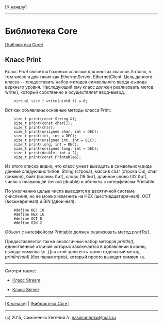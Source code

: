 [\[К началу\]](/readme.markdown)

---

# Библиотека Core

[\[Библиотека Core\]](/core-library.markdown)

## Класс Print

Класс _Print_ является базовым классом для многих классов Arduino, в том числе
и для таких как EthernetServer, EthernetClient. Цель данного класса -- предоставить
набор методов символьного ввода-вывода верхнего уровня. Наследующий ему класс
должен реализовать метод write(), который собственно и осуществляет ввод-вывод.

``` arduino
	virtual size_t write(uint8_t) = 0;
```

Вот как объявлены основные методы класса Print:

``` arduino
	size_t print(const String &);
    size_t print(const char[]);
    size_t print(char);
    size_t print(unsigned char, int = DEC);
    size_t print(int, int = DEC);
    size_t print(unsigned int, int = DEC);
    size_t print(long, int = DEC);
    size_t print(unsigned long, int = DEC);
    size_t print(double, int = 2);
    size_t print(const Printable&);
```

Из этого списка видно, что класс умеет выводить в символьном виде данные следующих
типов: String (строка), массив char (строка Си), char (символ), байт (восемь бит),
слово (16 бит), длинное слово (32 бит), число с плавающей точкой (double)
и объекты с интерфейсом Printable.

По умолчанию целые числа выводятся в десятичной системе счисления, но её можно изменить на
HEX (шестнадцатиричная), OCT (восьмеричная) и BIN (двоичная).

``` arduino
	#define DEC 10
	#define HEX 16
	#define OCT 8
	#define BIN 2
```

Объект с интерфейсом Printable должен реализовать метод _printTo()_.

Предоставляется также аналогичный набор методов _println()_, единственное
отличие которых заключается в добавлении в конец вывода символа `\n`.
Для этой цели есть также отдельный метод _println(void)_ (без параметров),
который просто выводит символ `\n`.

---

Смотри также:

* [Класс Stream](/stream-class.markdown)

* [Класс Server](/server-class.markdown)

---

[\[К началу\]](/readme.markdown) | [\[Библиотека Core\]](/core-library.markdown)

---

(c) 2015, Симоненко Евгений А. <easimonenko@mail.ru>
